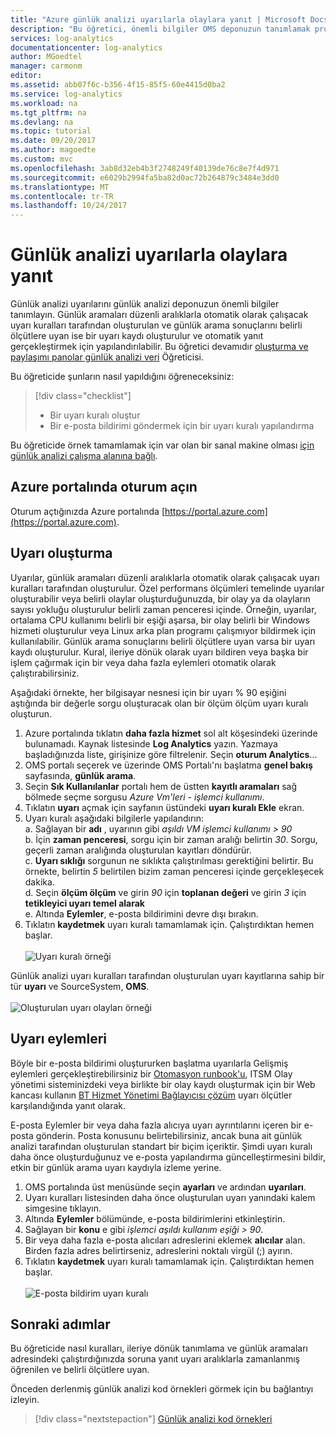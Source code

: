```yaml
---
title: "Azure günlük analizi uyarılarla olaylara yanıt | Microsoft Docs"
description: "Bu öğretici, önemli bilgiler OMS deponuzun tanımlamak proaktif olarak sorunları size bildiren veya düzeltmenize girişiminde eylemleri çağırmak için günlük analizi uyarılarını anlamanıza yardımcı olur."
services: log-analytics
documentationcenter: log-analytics
author: MGoedtel
manager: carmonm
editor: 
ms.assetid: abb07f6c-b356-4f15-85f5-60e4415d0ba2
ms.service: log-analytics
ms.workload: na
ms.tgt_pltfrm: na
ms.devlang: na
ms.topic: tutorial
ms.date: 09/20/2017
ms.author: magoedte
ms.custom: mvc
ms.openlocfilehash: 3ab8d32eb4b3f2748249f40139de76c8e7f4d971
ms.sourcegitcommit: e6029b2994fa5ba82d0ac72b264879c3484e3dd0
ms.translationtype: MT
ms.contentlocale: tr-TR
ms.lasthandoff: 10/24/2017
---
```

# <a name="respond-to-events-with-log-analytics-alerts"></a>Günlük analizi uyarılarla olaylara yanıt
Günlük analizi uyarılarını günlük analizi deponuzun önemli bilgiler tanımlayın.  Günlük aramaları düzenli aralıklarla otomatik olarak çalışacak uyarı kuralları tarafından oluşturulan ve günlük arama sonuçlarını belirli ölçütlere uyan ise bir uyarı kaydı oluşturulur ve otomatik yanıt gerçekleştirmek için yapılandırılabilir.  Bu öğretici devamıdır [oluşturma ve paylaşımı panolar günlük analizi veri](log-analytics-tutorial-dashboards.md) Öğreticisi.   

Bu öğreticide şunların nasıl yapıldığını öğreneceksiniz:

> [!div class="checklist"]
> * Bir uyarı kuralı oluştur
> * Bir e-posta bildirimi göndermek için bir uyarı kuralı yapılandırma

Bu öğreticide örnek tamamlamak için var olan bir sanal makine olması [için günlük analizi çalışma alanına bağlı](log-analytics-quick-collect-azurevm.md).  

## <a name="log-in-to-azure-portal"></a>Azure portalında oturum açın
Oturum açtığınızda Azure portalında [https://portal.azure.com](https://portal.azure.com). 

## <a name="create-alerts"></a>Uyarı oluşturma

Uyarılar, günlük aramaları düzenli aralıklarla otomatik olarak çalışacak uyarı kuralları tarafından oluşturulur.  Özel performans ölçümleri temelinde uyarılar oluşturabilir veya belirli olaylar oluşturduğunuzda, bir olay ya da olayların sayısı yokluğu oluşturulur belirli zaman penceresi içinde.  Örneğin, uyarılar, ortalama CPU kullanımı belirli bir eşiği aşarsa, bir olay belirli bir Windows hizmeti oluşturulur veya Linux arka plan programı çalışmıyor bildirmek için kullanılabilir.   Günlük arama sonuçlarını belirli ölçütlere uyan varsa bir uyarı kaydı oluşturulur. Kural, ileriye dönük olarak uyarı bildiren veya başka bir işlem çağırmak için bir veya daha fazla eylemleri otomatik olarak çalıştırabilirsiniz. 

Aşağıdaki örnekte, her bilgisayar nesnesi için bir uyarı % 90 eşiğini aştığında bir değerle sorgu oluşturacak olan bir ölçüm ölçüm uyarı kuralı oluşturun.

1. Azure portalında tıklatın **daha fazla hizmet** sol alt köşesindeki üzerinde bulunamadı. Kaynak listesinde **Log Analytics** yazın. Yazmaya başladığınızda liste, girişinize göre filtrelenir. Seçin **oturum Analytics**...
2. OMS portalı seçerek ve üzerinde OMS Portalı'nı başlatma **genel bakış** sayfasında, **günlük arama**.  
3. Seçin **Sık Kullanılanlar** portalı hem de üstten **kayıtlı aramaları** sağ bölmede seçme sorgusu *Azure Vm'leri - işlemci kullanımı*.  
4. Tıklatın **uyarı** açmak için sayfanın üstündeki **uyarı kuralı Ekle** ekran.  
5. Uyarı kuralı aşağıdaki bilgilerle yapılandırın:  
   a. Sağlayan bir **adı** , uyarının gibi *aşıldı VM işlemci kullanımı > 90*  
   b. İçin **zaman penceresi**, sorgu için bir zaman aralığı belirtin *30*.  Sorgu, geçerli zaman aralığında oluşturulan kayıtları döndürür.  
   c. **Uyarı sıklığı** sorgunun ne sıklıkta çalıştırılması gerektiğini belirtir.  Bu örnekte, belirtin *5* belirtilen bizim zaman penceresi içinde gerçekleşecek dakika.  
   d. Seçin **ölçüm ölçüm** ve girin *90* için **toplanan değeri** ve girin *3* için **tetikleyici uyarı temel alarak**   
   e. Altında **Eylemler**, e-posta bildirimini devre dışı bırakın.
6. Tıklatın **kaydetmek** uyarı kuralı tamamlamak için. Çalıştırdıktan hemen başlar.<br><br> ![Uyarı kuralı örneği](media/log-analytics-tutorial-response/log-analytics-alert-01.png)

Günlük analizi uyarı kuralları tarafından oluşturulan uyarı kayıtlarına sahip bir tür **uyarı** ve SourceSystem, **OMS**.<br><br> ![Oluşturulan uyarı olayları örneği](media/log-analytics-tutorial-response/log-analytics-alert-events-01.png)  

## <a name="alert-actions"></a>Uyarı eylemleri
Böyle bir e-posta bildirimi oluştururken başlatma uyarılarla Gelişmiş eylemleri gerçekleştirebilirsiniz bir [Otomasyon runbook'u](../automation/automation-runbook-types.md), ITSM Olay yönetimi sisteminizdeki veya birlikte bir olay kaydı oluşturmak için bir Web kancası kullanın [BT Hizmet Yönetimi Bağlayıcısı çözüm](log-analytics-itsmc-overview.md) uyarı ölçütler karşılandığında yanıt olarak.   

E-posta Eylemler bir veya daha fazla alıcıya uyarı ayrıntılarını içeren bir e-posta gönderin. Posta konusunu belirtebilirsiniz, ancak buna ait günlük analizi tarafından oluşturulan standart bir biçim içeriktir.  Şimdi uyarı kuralı daha önce oluşturduğunuz ve e-posta yapılandırma güncelleştirmesini bildir, etkin bir günlük arama uyarı kaydıyla izleme yerine.     

1. OMS portalında üst menüsünde seçin **ayarları** ve ardından **uyarıları**.
2. Uyarı kuralları listesinden daha önce oluşturulan uyarı yanındaki kalem simgesine tıklayın.
3. Altında **Eylemler** bölümünde, e-posta bildirimlerini etkinleştirin.
4. Sağlayan bir **konu** e gibi *işlemci aşıldı kullanım eşiği > 90*.
5. Bir veya daha fazla e-posta alıcıları adreslerini eklemek **alıcılar** alan.  Birden fazla adres belirtirseniz, adreslerini noktalı virgül (;) ayırın.
6. Tıklatın **kaydetmek** uyarı kuralı tamamlamak için. Çalıştırdıktan hemen başlar.<br><br> ![E-posta bildirim uyarı kuralı](media/log-analytics-tutorial-response/log-analytics-alert-02.png)

## <a name="next-steps"></a>Sonraki adımlar
Bu öğreticide nasıl kuralları, ileriye dönük tanımlama ve günlük aramaları adresindeki çalıştırdığınızda soruna yanıt uyarı aralıklarla zamanlanmış öğrenilen ve belirli ölçütlere uyan.  

Önceden derlenmiş günlük analizi kod örnekleri görmek için bu bağlantıyı izleyin.  

> [!div class="nextstepaction"]
> [Günlük analizi kod örnekleri](powershell-samples.md)